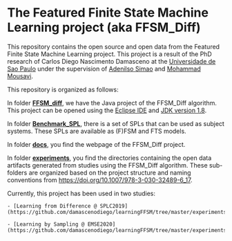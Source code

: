 

# The Featured Finite State Machine Learning project (aka FFSM_Diff)

This repository contains the open source and open data from the Featured Finite State Machine Learning project.
This project is a result of the PhD research of Carlos Diego Nascimento Damasceno at the [Universidade de Sao Paulo](https://www.icmc.usp.br/) under the supervision of 
[Adenilso Simao](https://scholar.google.com/citations?user=gdT5wnMAAAAJ&hl=en) and [Mohammad Mousavi](https://scholar.google.com/citations?user=KtpGCS4AAAAJ&hl=en).

This repository is organized as follows:

In folder **[FFSM_diff](https://github.com/damascenodiego/learningFFSM/tree/master/FFSM_diff)**, we have the Java project of the FFSM_Diff algorithm. 
This project can be opened using the [Eclipse IDE](https://www.eclipse.org/ide) and [JDK version 1.8](https://www.oracle.com/technetwork/java/javase/downloads/jdk8-downloads-2133151.html).

In folder **[Benchmark_SPL](https://github.com/damascenodiego/learningFFSM/tree/master/FFSM_diff/Benchmark_SPL)**, there is a set of SPLs that can be used as subject systems. These SPLs are available as (F)FSM and FTS models.

In folder **[docs](https://github.com/damascenodiego/learningFFSM/tree/master/docs)**, you find the webpage of the FFSM_Diff project.


In folder **[experiments](https://github.com/damascenodiego/learningFFSM/tree/master/experiments)**, you find the directories containing the open data artifacts generated from studies using the FFSM_Diff algorithm.
These sub-folders are organized based on the project structure and naming conventions from https://doi.org/10.1007/978-3-030-32489-6_17.

Currently, this project has been used in two studies:

	- [Learning from Difference @ SPLC2019](https://github.com/damascenodiego/learningFFSM/tree/master/experiments/splc2019)

	- [Learning by Sampling @ EMSE2020](https://github.com/damascenodiego/learningFFSM/tree/master/experiments/emse2020)